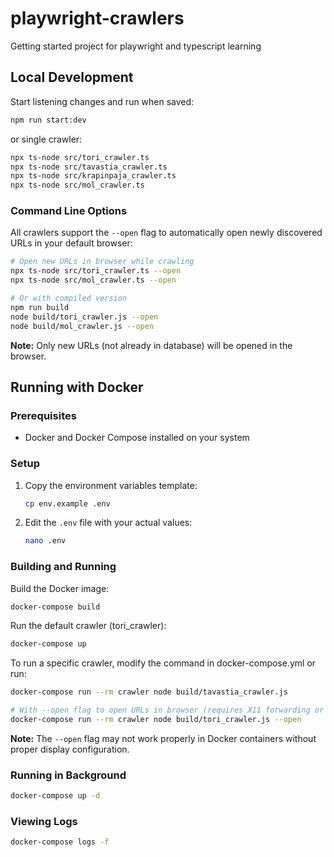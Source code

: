 # playwright-crawlers

Getting started project for playwright and typescript learning

## Local Development

Start listening changes and run when saved:

```bash
npm run start:dev
```
or single crawler:

```bash
npx ts-node src/tori_crawler.ts
npx ts-node src/tavastia_crawler.ts
npx ts-node src/krapinpaja_crawler.ts
npx ts-node src/mol_crawler.ts
```

### Command Line Options

All crawlers support the `--open` flag to automatically open newly discovered URLs in your default browser:

```bash
# Open new URLs in browser while crawling
npx ts-node src/tori_crawler.ts --open
npx ts-node src/mol_crawler.ts --open

# Or with compiled version
npm run build
node build/tori_crawler.js --open
node build/mol_crawler.js --open
```

**Note:** Only new URLs (not already in database) will be opened in the browser.

## Running with Docker

### Prerequisites
- Docker and Docker Compose installed on your system

### Setup
1. Copy the environment variables template:
   ```bash
   cp env.example .env
   ```

2. Edit the `.env` file with your actual values:
   ```bash
   nano .env
   ```

### Building and Running

Build the Docker image:
```bash
docker-compose build
```

Run the default crawler (tori_crawler):
```bash
docker-compose up
```

To run a specific crawler, modify the command in docker-compose.yml or run:
```bash
docker-compose run --rm crawler node build/tavastia_crawler.js

# With --open flag to open URLs in browser (requires X11 forwarding or browser in container)
docker-compose run --rm crawler node build/tori_crawler.js --open
```

**Note:** The `--open` flag may not work properly in Docker containers without proper display configuration.

### Running in Background
```bash
docker-compose up -d
```

### Viewing Logs
```bash
docker-compose logs -f
```


